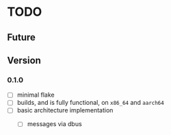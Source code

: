 # TODO

## Future

## Version

### 0.1.0

- [ ] minimal flake
- [ ] builds, and is fully functional, on `x86_64` and `aarch64`
- [ ] basic architecture implementation
  - [ ] messages via dbus


